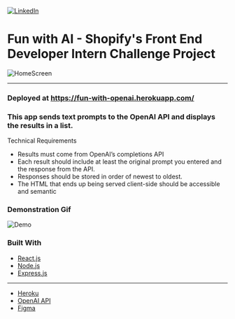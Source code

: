 <div id="top"></div>

[![LinkedIn][linkedin-shield]][linkedin-url]

# Fun with AI - Shopify's Front End Developer Intern Challenge Project

![HomeScreen](https://user-images.githubusercontent.com/69439997/169225568-6307d378-b762-4294-bfc8-93d4345675fa.PNG)


<!-- ABOUT THE PROJECT -->
---
### Deployed at https://fun-with-openai.herokuapp.com/


### This app sends text prompts to the OpenAI API and displays the results in a list.

Technical Requirements
* Results must come from OpenAI’s completions API
* Each result should include at least the original prompt you entered and the response from the API.
* Responses should be stored in order of newest to oldest.
* The HTML that ends up being served client-side should be accessible and semantic 

### Demonstration Gif

![Demo](https://user-images.githubusercontent.com/69439997/169228310-b350877b-3f30-40d9-bed6-d3ba42efb84c.gif)


### Built With
* [React.js](https://reactjs.org/)
* [Node.js](https://nodejs.org/en/)
* [Express.js](https://expressjs.com/)
---
* [Heroku](https://www.heroku.com/)
* [OpenAI API](https://openai.com/api/)
* [Figma](https://www.figma.com/file/P64JXHfRRPNruym4LmgNqa/ShopifyInternChallenge?node-id=2%3A2)

[linkedin-shield]: https://img.shields.io/badge/-LinkedIn-black.svg?style=for-the-badge&logo=linkedin&colorB=555
[linkedin-url]: https://www.linkedin.com/in/paulfranco12/

